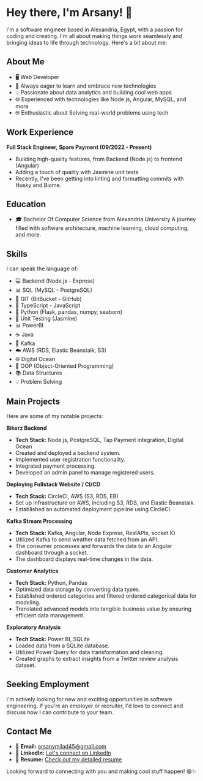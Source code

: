 # Hey there, I'm Arsany! 👋

I'm a software engineer based in Alexandria, Egypt, with a passion for coding and creating. I'm all about making things work seamlessly and bringing ideas to life through technology. Here's a bit about me:

## About Me

- 🖥️ Web Developer
- 🚀 Always eager to learn and embrace new technologies
- 💡 Passionate about data analytics and building cool web apps
- 🌐 Experienced with technologies like Node.js, Angular, MySQL, and more
- 🤓 Enthusiastic about Solving real-world problems using tech

## Work Experience

**Full Stack Engineer, Spare Payment (09/2022 - Present)**
- Building high-quality features, from Backend (Node.js) to frontend (Angular)
- Adding a touch of quality with Jasmine unit tests
- Recently, I've been getting into linting and formatting commits with Husky and Biome.

## Education

- 🎓 Bachelor Of Computer Science from Alexandria University
      A journey filled with software architecture, machine learning, cloud computing, and more.

## Skills

I can speak the language of:
- 💻 Backend (Node.js - Express)
- 📊 SQL (MySQL - PostgreSQL)
- 🐙 GIT (BitBucket - GitHub)
- 🚀 TypeScript - JavaScript
- 🐍 Python (Flask, pandas, numpy, seaborn)
- 🧪 Unit Testing (Jasmine)
- 📊 PowerBI
- ☕ Java
- 🚀 Kafka
- ☁️ AWS (RDS, Elastic Beanstalk, S3)
- 🌐 Digital Ocean
- 🎯 OOP (Object-Oriented Programming)
- 📚 Data Structures
- 💡 Problem Solving

## Main Projects

Here are some of my notable projects:

**Bikerz Backend**
- **Tech Stack:** Node.js, PostgreSQL, Tap Payment integration, Digital Ocean
- Created and deployed a backend system.
- Implemented user registration functionality.
- Integrated payment processing.
- Developed an admin panel to manage registered users.

**Deploying Fullstack Website / CI/CD**
- **Tech Stack:** CircleCI, AWS (S3, RDS, EB)
- Set up infrastructure on AWS, including S3, RDS, and Elastic Beanstalk.
- Established an automated deployment pipeline using CircleCI.

**Kafka Stream Processing**
- **Tech Stack:** Kafka, Angular, Node Express, RestAPIs, socket.IO
- Utilized Kafka to send weather data fetched from an API.
- The consumer processes and forwards the data to an Angular dashboard through a socket.
- The dashboard displays real-time changes in the data.

**Customer Analytics**
- **Tech Stack:** Python, Pandas
- Optimized data storage by converting data types.
- Established ordered categories and filtered ordered categorical data for modeling.
- Translated advanced models into tangible business value by ensuring efficient data management.

**Exploratory Analysis**
- **Tech Stack:** Power BI, SQLite
- Loaded data from a SQLite database.
- Utilized Power Query for data transformation and cleaning.
- Created graphs to extract insights from a Twitter review analysis dataset.

## Seeking Employment

I'm actively looking for new and exciting opportunities in software engineering. If you're an employer or recruiter, I'd love to connect and discuss how I can contribute to your team.

## Contact Me

- 📧 **Email:** [arsanymilad45@gmail.com](mailto:arsanymilad45@gmail.com)
- 💼 **LinkedIn:** [Let's connect on LinkedIn](https://www.linkedin.com/in/arsany-milad/)
- 📄 **Resume:** [Check out my detailed resume](https://drive.google.com/file/d/1oXU9Mfryp8dZbacUKudCv30w7Ds7bREb/view?usp=drive_link)

Looking forward to connecting with you and making cool stuff happen! 😄✨
